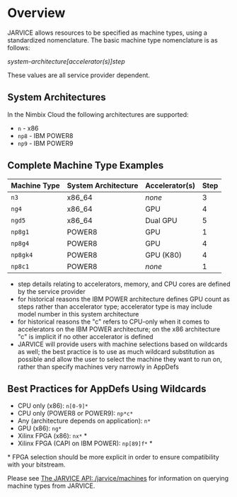 # Overview
JARVICE allows resources to be specified as machine types, using a standardized nomenclature.  The basic machine type nomenclature is as follows:

*system-architecture[accelerator(s)]step*

These values are all service provider dependent.

## System Architectures

In the Nimbix Cloud the following architectures are supported:

- ```n``` - x86
- ```np8``` - IBM POWER8
- ```np9``` - IBM POWER9

## Complete Machine Type Examples

Machine Type|System Architecture|Accelerator(s)|Step
---|---|---|---
```n3```|x86_64|*none*|3
```ng4```|x86_64|GPU|4
```ngd5```|x86_64|Dual GPU|5
```np8g1```|POWER8|GPU|1
```np8g4```|POWER8|GPU|4
```np8gk4```|POWER8|GPU (K80)|4
```np8c1```|POWER8|*none*|1

- step details relating to accelerators, memory, and CPU cores are defined by the service provider
- for historical reasons the IBM POWER architecture defines GPU count as steps rather than accelerator type; accelerator type is may include model number in this system architecture
- for historical reasons the "c" refers to CPU-only when it comes to accelerators on the IBM POWER architecture; on the x86 architecture "c" is implicit if no other accelerator is defined
- JARVICE will provide users with machine selections based on wildcards as well; the best practice is to use as much wildcard substitution as possible and allow the user to select the machine they want to run on, rather than specify machines very narrowly in AppDefs

## Best Practices for AppDefs Using Wildcards

- CPU only (x86): ```n[0-9]*```
- CPU only (POWER8 or POWER9): ```np*c*```
- Any (architecture depends on application): ```n*```
- GPU (x86): ```ng*```
- Xilinx FPGA (x86): ```nx*``` *
- Xilinx FPGA (CAPI on IBM POWER): ```np[89]f*``` *

\* FPGA selection should be more explicit in order to ensure compatibility with your bitstream.

Please see [The JARVICE API: /jarvice/machines](api.md#jarvicemachines) for information on querying machine types from JARVICE.

